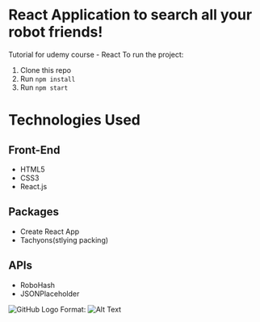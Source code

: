 # React Application to search all your robot friends!
Tutorial for udemy course - React
To run the project:

1. Clone this repo
2. Run `npm install`
3. Run `npm start`


# Technologies Used
## Front-End
* HTML5
* CSS3
* React.js
## Packages
* Create React App
* Tachyons(stlying packing)
## APIs
* RoboHash 
* JSONPlaceholder

![GitHub Logo](/images/logo.png)
Format: ![Alt Text](https://michaelgalas.netlify.com/assets/banner1.8ce81afbae3b680db6774e7d97dae58c.png)

